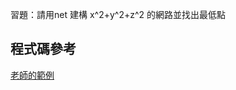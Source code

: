 習題：請用net 建構 x^2+y^2+z^2 的網路並找出最低點

## 程式碼參考
[老師的範例](https://github.com/ccccourse/ai/tree/master/python/03-neuralnet/04-net)

